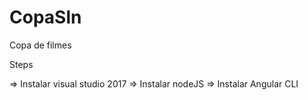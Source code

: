 # CopaSln
Copa de filmes 

Steps

=> Instalar visual studio 2017
=> Instalar nodeJS
=> Instalar Angular CLI


